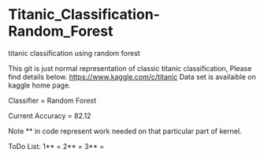 # Titanic_Classification-Random_Forest
titanic classification using random forest 

This git is just normal representation of classic titanic classification, Please find details below.
https://www.kaggle.com/c/titanic
Data set is availaible on kaggle home page.

Classifier = Random Forest

Current Accuracy = 82.12


Note ** in code represent work needed on that particular part of kernel.

ToDo List:
1** =
2** = 
3** = 

